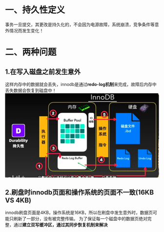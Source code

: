 # 一、持久性定义
事务一旦提交，其更改是持久化的，不会因为电源故障，系统崩溃，竞争条件等意外情况而发生变化！

# 二、两种问题

## 1.在写入磁盘之前发生意外
这样内存中的数据就会丢失，innodb是通过**redo-log机制**来完成，故障后内存中丢失数据会恢复到磁盘中！
![alt text](../../img/持久性问题/问题1-在写入磁盘之前就发生意外了.png)

## 2.刷盘时innodb页面和操作系统的页面不一致(16KB VS 4KB)
innodb刷盘页面是4KB，操作系统是16KB，所以在刷盘中发生意外时，数据页可能只刷新了一部分，没有被完整传输。
为了保证每一个磁盘中的数据页绝对完整，通过**建立双写缓冲区，通过其同步恢复机制来解决**


